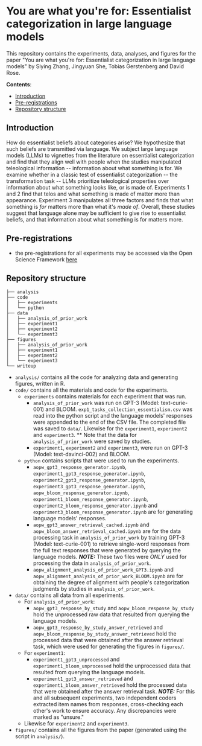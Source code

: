 # You are what you're for: Essentialist categorization in large language models

This repository contains the experiments, data, analyses, and figures for the paper "You are what you're for: Essentialist categorization in large language models" by Siying Zhang, Jingyuan She, Tobias Gerstenberg and David Rose.

__Contents__:
- [Introduction](#introduction)
- [Pre-registrations](#Pre-registrations)
- [Repository structure](#repository-struture)

## Introduction

<!-- <img src="figures/trial_agent.png" width="45%" align="left">
<img src="figures/trial_object.png" width="45%" align="right">

<br clear="left" />
<br clear="right" /> --> 

How do essentialist beliefs about categories arise? We hypothesize that such beliefs are transmitted via language. We subject large language models (LLMs) to vignettes from the literature on essentialist categorization and find that they align well with people when the studies manipulated teleological information -- information about what something is for. We examine whether in a classic test of essentialist categorization -- the transformation task -- LLMs prioritize teleological properties over information about what something looks like, or is made of. Experiments 1 and 2 find that telos and what something is made of matter more than appearance. Experiment 3 manipulates all three factors and finds that what something is <i>for</i> matters more than what it's <i>made of</i>. Overall, these studies suggest that language alone may be sufficient to give rise to essentialist beliefs, and that information about what something is for matters more. 

## Pre-registrations

- the pre-registrations for all experiments may be accessed via the Open Science Framework [here](https://osf.io/gazyt/)


## Repository structure

```
├── analysis
├── code
│   ├── experiments
│   └── python
├── data
│   ├── analysis_of_prior_work
│   ├── experiment1
│   ├── experiment2
│   └── experiment3
├── figures
│   ├── analysis_of_prior_work
│   ├── experiment1
│   ├── experiment2
│   └── experiment3
└── writeup
```

- `analysis/` contains all the code for analyzing data and generating figures, written in R.
  <!-- (view a rendered file [here](https://cicl-stanford.github.io/essentialism_in_llms/)). -->
- `code/` contains all the materials and code for the experiments.
  - `experiments` contains materials for each experiment that was run. 
  	- `analysis_of_prior_work` was run on GPT-3 (Model: text-curie-001) and BLOOM. `exp1_tasks_collection_essentialism.csv` was read into the python script and the language models' responses were appended to the end of the CSV file. The completed file was saved to `data/`.   Likewise for the `experiment1`, `experiment2` and `experiment3`.  ** Note that the data for `analysis_of_prior_work` were saved by studies. 
	- `experiment1`, `experiment2` and `experiment3`, were run on GPT-3 (Model: text-davinci-002) and BLOOM. 
  - `python` contains scripts that were used to run the experiments. 
    - `aopw_gpt3_response_generator.ipynb`, `experiment1_gpt3_response_generator.ipynb`,     `experiment2_gpt3_response_generator.ipynb`, `experiment3_gpt3_response_generator.ipynb`,
    `aopw_bloom_response_generator.ipynb`, `experiment1_bloom_response_generator.ipynb`,
    `experiment2_bloom_response_generator.ipynb` and `experiment3_bloom_response_generator.ipynb` are for generating language models' responses.
    - `aopw_gpt3_answer_retrieval_cached.ipynb` and `aopw_bloom_answer_retrieval_cached.ipynb` are for the data processing task in `analysis_of_prior_work` by training GPT-3 (Model: text-curie-001) to retrieve single-word responses from the full text responses that were generated by querying the language models. 
    **_NOTE:_** These two files were <i>ONLY</i> used for processing the data in `analysis_of_prior_work`. 
    - `aopw_alignment_analysis_of_prior_work_GPT3.ipynb` and `aopw_alignment_analysis_of_prior_work_BLOOM.ipynb` are for obtaining the degree of alignment with people's categorization judgments by studies in  `analysis_of_prior_work`. 
- `data/` contains all data from all experiments. 
  - For `analysis_of_prior_work`: 
    - `aopw_gpt3_response_by_study` and `aopw_bloom_response_by_study` hold the unprocessed raw data that resulted from querying the language models.
    - `aopw_gpt3_response_by_study_answer_retrieved` and `aopw_bloom_response_by_study_answer_retrieved` hold the processed data that were obtained after the answer retrieval task, which were used for generating the figures in `figures/`. 
  - For `experiment1`: 
    - `experiment1_gpt3_unprocessed` and `experiment1_bloom_unprocessed` hold the unprocessed data that resulted from querying the language models.
    - `experiment1_gpt3_answer_retrieved` and `experiment1_bloom_answer_retrieved` hold the processed data that were obtained after the answer retrieval task. 
    **_NOTE:_**  For this and all subsequent experiments, two independent coders extracted item names from responses, cross-checking each other's work to ensure accuracy. Any discrepancies were marked as "unsure."
  - Likewise for `experiment2` and `experiment3`.
- `figures/` contains all the figures from the paper (generated using the script in `analysis/`).

